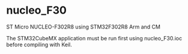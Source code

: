 # nucleo_F30
ST Micro NUCLEO-F302R8 using STM32F302R8 Arm and CM

The STM32CubeMX application must be run first using nucleo_F30.ioc before compiling with Keil.


